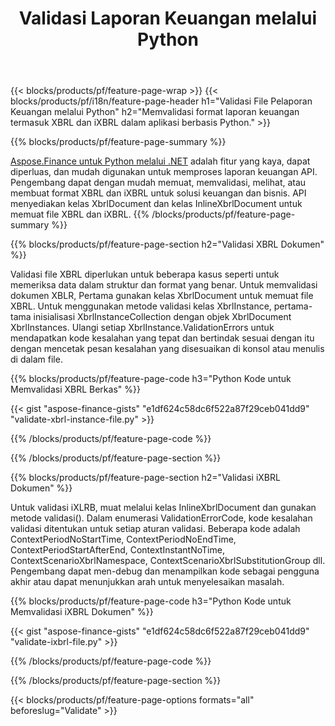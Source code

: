 ﻿---
title: Validasi Laporan Keuangan melalui Python
url: /id/python-net/validate/
description:  Python kode untuk memvalidasi laporan keuangan dalam file XBRL dan iXBRL melalui perpustakaan Python.
---
{{< blocks/products/pf/feature-page-wrap >}}
{{< blocks/products/pf/i18n/feature-page-header h1="Validasi File Pelaporan Keuangan melalui Python" h2="Memvalidasi format laporan keuangan termasuk XBRL dan iXBRL dalam aplikasi berbasis Python." >}}

{{% blocks/products/pf/feature-page-summary %}}

[Aspose.Finance untuk Python melalui .NET](https://products.aspose.com/finance/python-net/) adalah fitur yang kaya, dapat diperluas, dan mudah digunakan untuk memproses laporan keuangan API. Pengembang dapat dengan mudah memuat, memvalidasi, melihat, atau membuat format XBRL dan iXBRL untuk solusi keuangan dan bisnis. API menyediakan kelas XbrlDocument dan kelas InlineXbrlDocument untuk memuat file XBRL dan iXBRL.
{{% /blocks/products/pf/feature-page-summary %}}

{{% blocks/products/pf/feature-page-section h2="Validasi XBRL Dokumen" %}}

Validasi file XBRL diperlukan untuk beberapa kasus seperti untuk memeriksa data dalam struktur dan format yang benar. Untuk memvalidasi dokumen XBLR, Pertama gunakan kelas XbrlDocument untuk memuat file XBRL. Untuk menggunakan metode validasi kelas XbrlInstance, pertama-tama inisialisasi XbrlInstanceCollection dengan objek XbrlDocument XbrlInstances. Ulangi setiap XbrlInstance.ValidationErrors untuk mendapatkan kode kesalahan yang tepat dan bertindak sesuai dengan itu dengan mencetak pesan kesalahan yang disesuaikan di konsol atau menulis di dalam file.

{{% blocks/products/pf/feature-page-code h3="Python Kode untuk Memvalidasi XBRL Berkas" %}}

{{< gist "aspose-finance-gists" "e1df624c58dc6f522a87f29ceb041dd9" "validate-xbrl-instance-file.py" >}} 

{{% /blocks/products/pf/feature-page-code %}}

{{% /blocks/products/pf/feature-page-section %}}

{{% blocks/products/pf/feature-page-section h2="Validasi iXBRL Dokumen" %}}

Untuk validasi iXLRB, muat melalui kelas InlineXbrlDocument dan gunakan metode validasi(). Dalam enumerasi ValidationErrorCode, kode kesalahan validasi ditentukan untuk setiap aturan validasi. Beberapa kode adalah ContextPeriodNoStartTime, ContextPeriodNoEndTime, ContextPeriodStartAfterEnd, ContextInstantNoTime, ContextScenarioXbrlNamespace, ContextScenarioXbrlSubstitutionGroup dll. Pengembang dapat men-debug dan menampilkan kode sebagai pengguna akhir atau dapat menunjukkan arah untuk menyelesaikan masalah.

{{% blocks/products/pf/feature-page-code h3="Python Kode untuk Memvalidasi iXBRL Dokumen" %}}

{{< gist "aspose-finance-gists" "e1df624c58dc6f522a87f29ceb041dd9" "validate-ixbrl-file.py" >}}

{{% /blocks/products/pf/feature-page-code %}}

{{% /blocks/products/pf/feature-page-section %}}

{{< blocks/products/pf/feature-page-options formats="all" beforeslug="Validate" >}}